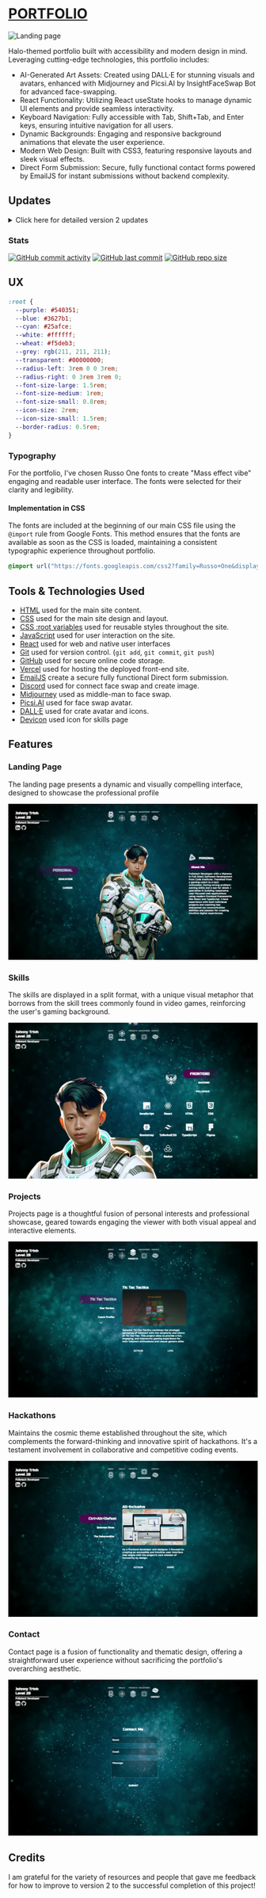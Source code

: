 # [PORTFOLIO](https://react-portfolio-wine-six.vercel.app/)

![Landing page](https://i.imgur.com/uSr4R1c.png)

Halo-themed portfolio built with accessibility and modern design in mind. Leveraging cutting-edge technologies, this portfolio includes:

- AI-Generated Art Assets: Created using DALL·E for stunning visuals and avatars, enhanced with Midjourney and Picsi.AI by InsightFaceSwap Bot for advanced face-swapping.
- React Functionality: Utilizing React useState hooks to manage dynamic UI elements and provide seamless interactivity.
- Keyboard Navigation: Fully accessible with Tab, Shift+Tab, and Enter keys, ensuring intuitive navigation for all users.
- Dynamic Backgrounds: Engaging and responsive background animations that elevate the user experience.
- Modern Web Design: Built with CSS3, featuring responsive layouts and sleek visual effects.
- Direct Form Submission: Secure, fully functional contact forms powered by EmailJS for instant submissions without backend complexity.

## Updates

<details>
<summary> Click here for detailed version 2 updates </summary>
-----

> [!NOTE]  
> Old README.md [README.md](/documentation/oldREADME.md) file.

### All Updates

- **Re-designing Skill Tree**: Removed the skill bars and added a more up-to-date, interactive Skill Tree.
- **Enhanced Icons**: Implemented the Devicon Library to ensure sleekness and consistency in skill icons.
- **Data Overhaul**: Updated and refined all project, skill, and profile data.
- **Added Animations**: Smooth animations on all pages create a more dynamic user experience.
- **Project and Hackathon Pages**: Updated with new projects to provide evidence of contributions.
- **Code Refactor**: Improved code structure to be more readable and maintainable.
- **Performance Insights**: Integrated SpeedInsights for further detailed analysis on website performance.
- **CSS Improvements**: Updated and added CSS Root Variables to clean up the styling and make it more scalable.
- **React Functional Components**: Removed all the React classes in favor of hooks to modernize the codebase.
- **Keyboard Navigation**: Implemented full keyboard navigation by Tab, Shift+Tab, and Enter to improve accessibility.
- **Scroll Wheel Navigation**: Implemented scroll wheel functionality for smooth navigation through categories, projects, and hackathons.
- **404 Page**: Added a fully interactive and animated 404 page with WebGL effects and music for a creative "lost in space" experience.
- **Dynamic Meta Titles**: Introduced per-page dynamic meta title updates for better SEO and improved user experience.
- **Background Enhancements**: Updated background with a green gradient transition effect, elevating the visual appeal.
- **Utility Hooks**: Centralized repeated logic such as meta title updates and scroll handlers into reusable custom hooks for a more maintainable codebase.

## Updated version VS Old version

| Updates            | New version                                            | Old version                                            |
| ------------------ | ------------------------------------------------------ | ------------------------------------------------------ |
| About/Landing Page | ![screenshot](documentation/readme/new-about.png)      | ![screenshot](documentation/readme/old-about.png)      |
| Skills Page        | ![screenshot](documentation/readme/new-skills.png)     | ![screenshot](documentation/readme/old-skills.png)     |
| Projects Page      | ![screenshot](documentation/readme/new-projects.png)   | ![screenshot](documentation/readme/old-projects.png)   |
| Hackathons Page    | ![screenshot](documentation/readme/new-hackathons.png) | ![screenshot](documentation/readme/old-hackathons.png) |
| Contact Page       | ![screenshot](documentation/readme/new-contact.png)    | ![screenshot](documentation/readme/old-contact.png)    |

</details>

### Stats

[![GitHub commit activity](https://img.shields.io/github/commit-activity/t/JohnnySonTrinh/react-portfolio)](https://github.com/JohnnySonTrinh/react-portfolio/commits/main)
[![GitHub last commit](https://img.shields.io/github/last-commit/JohnnySonTrinh/react-portfolio)](https://github.com/JohnnySonTrinh/react-portfolio/commits/main)
[![GitHub repo size](https://img.shields.io/github/repo-size/JohnnySonTrinh/react-portfolio)](https://github.com/JohnnySonTrinh/react-portfolio)

## UX

```css
:root {
  --purple: #540351;
  --blue: #3627b1;
  --cyan: #25afce;
  --white: #ffffff;
  --wheat: #f5deb3;
  --grey: rgb(211, 211, 211);
  --transparent: #00000000;
  --radius-left: 3rem 0 0 3rem;
  --radius-right: 0 3rem 3rem 0;
  --font-size-large: 1.5rem;
  --font-size-medium: 1rem;
  --font-size-small: 0.8rem;
  --icon-size: 2rem;
  --icon-size-small: 1.5rem;
  --border-radius: 0.5rem;
}
```

### Typography

For the portfolio, I've chosen Russo One fonts to create "Mass effect vibe" engaging and readable user interface. The fonts were selected for their clarity and legibility.

#### Implementation in CSS

The fonts are included at the beginning of our main CSS file using the `@import` rule from Google Fonts. This method ensures that the fonts are available as soon as the CSS is loaded, maintaining a consistent typographic experience throughout portfolio.

```css
@import url("https://fonts.googleapis.com/css2?family=Russo+One&display=swap");
```

## Tools & Technologies Used

- [HTML](https://en.wikipedia.org/wiki/HTML) used for the main site content.
- [CSS](https://en.wikipedia.org/wiki/CSS) used for the main site design and layout.
- [CSS :root variables](https://www.w3schools.com/css/css3_variables.asp) used for reusable styles throughout the site.
- [JavaScript](https://www.javascript.com) used for user interaction on the site.
- [React](https://react.dev) used for web and native user interfaces
- [Git](https://git-scm.com) used for version control. (`git add`, `git commit`, `git push`)
- [GitHub](https://github.com) used for secure online code storage.
- [Vercel](https://pages.github.com) used for hosting the deployed front-end site.
- [EmailJS](https://www.emailjs.com) create a secure fully functional Direct form submission.
- [Discord](https://discord.com) used for connect face swap and create image.
- [Midjourney](https://www.midjourney.com/home?callbackUrl=%2Fexplore) used as middle-man to face swap.
- [Picsi.AI](https://www.picsi.ai) used for face swap avatar.
- [DALL·E](https://openai.com/dall-e-3) used for crate avatar and icons.
- [Devicon](https://devicon.dev) used icon for skills page

## Features

### Landing Page

The landing page presents a dynamic and visually compelling interface, designed to showcase the professional profile

![screenshot](documentation/readme/new-about.png)

### Skills

The skills are displayed in a split format, with a unique visual metaphor that borrows from the skill trees commonly found in video games, reinforcing the user's gaming background.

![screenshot](documentation/readme/new-skills.png)

### Projects

Projects page is a thoughtful fusion of personal interests and professional showcase, geared towards engaging the viewer with both visual appeal and interactive elements.

![screenshot](documentation/readme/new-projects.png)

### Hackathons

Maintains the cosmic theme established throughout the site, which complements the forward-thinking and innovative spirit of hackathons. It's a testament involvement in collaborative and competitive coding events.

![screenshot](documentation/readme/new-hackathons.png)

### Contact

Contact page is a fusion of functionality and thematic design, offering a straightforward user experience without sacrificing the portfolio's overarching aesthetic.

![screenshot](documentation/readme/new-contact.png)

## Credits

I am grateful for the variety of resources and people that gave me feedback for how to improve to version 2 to the successful completion of this project!
